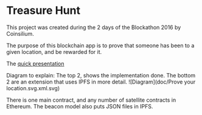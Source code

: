 # Treasure Hunt
This project was created during the 2 days of the Blockathon 2016 by Coinsilium.

The purpose of this blockchain app is to prove that someone has been to a given location, and be rewarded for it.

The [quick presentation](https://docs.google.com/presentation/d/1_ld1m_6RaDJbTL0cCeuPJoD8wdNLN52oSEJ0tsM1B2A/edit?usp=sharing) 

Diagram to explain:
The top 2, shows the implementation done. The bottom 2 are an extension that uses IPFS in more detail.
![Diagram](doc/Prove your location.svg.xml.svg)

There is one main contract, and any number of satellite contracts in Ethereum.
The beacon model also puts JSON files in IPFS.